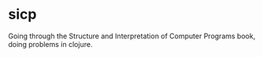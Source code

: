 # sicp

Going through the Structure and Interpretation of Computer Programs book, doing problems in clojure.


